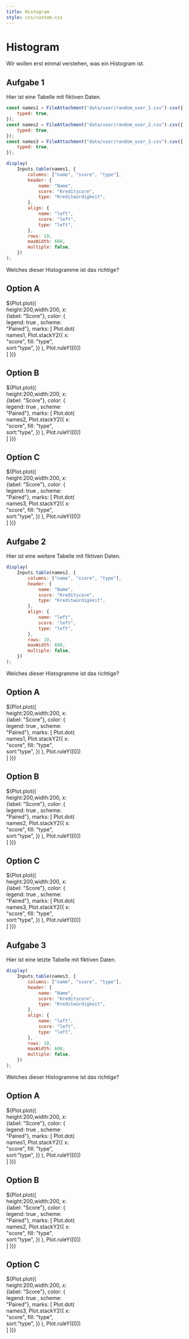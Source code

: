 ```yaml
---
title: Histogram
style: css/custom.css
---
```


# Histogram

Wir wollen erst einmal verstehen, was ein Histogram ist.

## Aufgabe 1

Hier ist eine Tabelle mit fiktiven Daten.

```js
const names1 = FileAttachment("data/user/random_user_1.csv").csv({
    typed: true,
});
const names2 = FileAttachment("data/user/random_user_2.csv").csv({
    typed: true,
});
const names3 = FileAttachment("data/user/random_user_3.csv").csv({
    typed: true,
});
```

```js
display(
    Inputs.table(names1, {
        columns: ["name", "score", "type"],
        header: {
            name: "Name",
            score: "Kreditscore",
            type: "Kreditwürdigkeit",
        },
        align: {
            name: "left",
            score: "left",
            type: "left",
        },
        rows: 10,
        maxWidth: 600,
        multiple: false,
    })
);
```

Welches dieser Histogramme ist das richtige?

<div class="grid grid-cols-3">
  <div class="card" style="max-width: 200px;">
    <h2>Option A</h2>
        ${Plot.plot({
height:200,width:200,  x: {label: "Score"},
  color: { legend: true ,  scheme: "Paired"},
  marks: [
    Plot.dot(
      names1,
      Plot.stackY2({
        x: "score",
        fill: "type",
        sort:"type",
      })
    ),
    Plot.ruleY([0])
  ]
})}
  </div>

  <div class="card" style="max-width: 200px;">
    <h2>Option B</h2>
        ${Plot.plot({
height:200,width:200,  x: {label: "Score"},
  color: { legend: true ,  scheme: "Paired"},
  marks: [
    Plot.dot(
      names2,
      Plot.stackY2({
        x: "score",
        fill: "type",
        sort:"type",
      })
    ),
    Plot.ruleY([0])
  ]
})}
  </div>

  <div class="card" style="max-width: 200px;">
    <h2>Option C</h2>
        ${Plot.plot({
height:200,width:200,  x: {label: "Score"},
  color: { legend: true ,  scheme: "Paired"},
  marks: [
    Plot.dot(
      names3,
      Plot.stackY2({
        x: "score",
        fill: "type",
        sort:"type",
      })
    ),
    Plot.ruleY([0])
  ]
})}
  </div>

</div>

## Aufgabe 2

Hier ist eine weitere Tabelle mit fiktiven Daten.

```js
display(
    Inputs.table(names2, {
        columns: ["name", "score", "type"],
        header: {
            name: "Name",
            score: "Kreditscore",
            type: "Kreditwürdigkeit",
        },
        align: {
            name: "left",
            score: "left",
            type: "left",
        },
        rows: 10,
        maxWidth: 600,
        multiple: false,
    })
);
```

Welches dieser Histogramme ist das richtige?

<div class="grid grid-cols-3">
  <div class="card" style="max-width: 200px;">
    <h2>Option A</h2>
        ${Plot.plot({
height:200,width:200,  x: {label: "Score"},
  color: { legend: true ,  scheme: "Paired"},
  marks: [
    Plot.dot(
      names1,
      Plot.stackY2({
        x: "score",
        fill: "type",
        sort:"type",
      })
    ),
    Plot.ruleY([0])
  ]
})}
  </div>

  <div class="card" style="max-width: 200px;">
    <h2>Option B</h2>
        ${Plot.plot({
height:200,width:200,  x: {label: "Score"},
  color: { legend: true ,  scheme: "Paired"},
  marks: [
    Plot.dot(
      names2,
      Plot.stackY2({
        x: "score",
        fill: "type",
        sort:"type",
      })
    ),
    Plot.ruleY([0])
  ]
})}
  </div>

  <div class="card" style="max-width: 200px;">
    <h2>Option C</h2>
        ${Plot.plot({
height:200,width:200,  x: {label: "Score"},
  color: { legend: true ,  scheme: "Paired"},
  marks: [
    Plot.dot(
      names3,
      Plot.stackY2({
        x: "score",
        fill: "type",
        sort:"type",
      })
    ),
    Plot.ruleY([0])
  ]
})}
  </div>

</div>

## Aufgabe 3

Hier ist eine letzte Tabelle mit fiktiven Daten.

```js
display(
    Inputs.table(names3, {
        columns: ["name", "score", "type"],
        header: {
            name: "Name",
            score: "Kreditscore",
            type: "Kreditwürdigkeit",
        },
        align: {
            name: "left",
            score: "left",
            type: "left",
        },
        rows: 10,
        maxWidth: 600,
        multiple: false,
    })
);
```

Welches dieser Histogramme ist das richtige?

<div class="grid grid-cols-3">
  <div class="card" style="max-width: 200px;">
    <h2>Option A</h2>
        ${Plot.plot({
height:200,width:200,  x: {label: "Score"},
  color: { legend: true ,  scheme: "Paired"},
  marks: [
    Plot.dot(
      names1,
      Plot.stackY2({
        x: "score",
        fill: "type",
        sort:"type",
      })
    ),
    Plot.ruleY([0])
  ]
})}
  </div>

  <div class="card" style="max-width: 200px;">
    <h2>Option B</h2>
        ${Plot.plot({
height:200,width:200,  x: {label: "Score"},
  color: { legend: true ,  scheme: "Paired"},
  marks: [
    Plot.dot(
      names2,
      Plot.stackY2({
        x: "score",
        fill: "type",
        sort:"type",
      })
    ),
    Plot.ruleY([0])
  ]
})}
  </div>

  <div class="card" style="max-width: 200px;">
    <h2>Option C</h2>
        ${Plot.plot({
height:200,width:200,  x: {label: "Score"},
  color: { legend: true ,  scheme: "Paired"},
  marks: [
    Plot.dot(
      names3,
      Plot.stackY2({
        x: "score",
        fill: "type",
        sort:"type",
      })
    ),
    Plot.ruleY([0])
  ]
})}
  </div>

</div>
